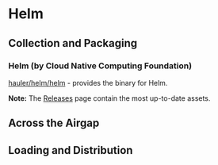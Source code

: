 # Helm

## Collection and Packaging

### Helm (by Cloud Native Computing Foundation)

[hauler/helm/helm](https://rancher-airgap.s3.amazonaws.com/v1.1.0/hauler/helm/helm) - provides the binary for Helm.

**Note:** The [Releases](https://github.com/zackbradys/rancher-airgap/releases) page contain the most up-to-date assets.

## Across the Airgap

## Loading and Distribution